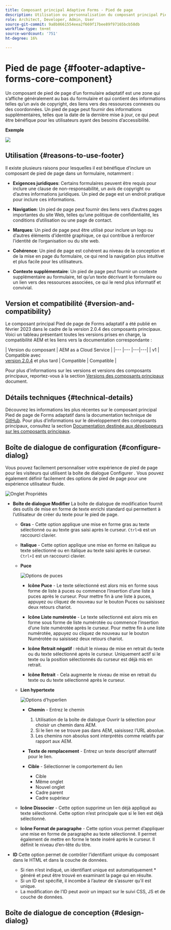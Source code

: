 ```yaml
---
title: Composant principal Adaptive Forms - Pied de page
description: Utilisation ou personnalisation du composant principal Pied de page de Forms adaptatif .
role: Architect, Developer, Admin, User
source-git-commit: 9a8b8661554eea2f669f17bee89f97165bcb58db
workflow-type: tm+mt
source-wordcount: '751'
ht-degree: 16%

---
```



# Pied de page {#footer-adaptive-forms-core-component}

Un composant de pied de page d’un formulaire adaptatif est une zone qui s’affiche généralement au bas du formulaire et qui contient des informations telles qu’un avis de copyright, des liens vers des ressources connexes ou des coordonnées. Un pied de page peut fournir des informations supplémentaires, telles que la date de la dernière mise à jour, ce qui peut être bénéfique pour les utilisateurs ayant des besoins d’accessibilité.

**Exemple**

![](/help/adaptive-forms/assets/footer.png)

## Utilisation {#reasons-to-use-footer}

Il existe plusieurs raisons pour lesquelles il est bénéfique d’inclure un composant de pied de page dans un formulaire, notamment :

* **Exigences juridiques**: Certains formulaires peuvent être requis pour inclure une clause de non-responsabilité, un avis de copyright ou d’autres informations juridiques. Un pied de page est un endroit pratique pour inclure ces informations.

* **Navigation**: Un pied de page peut fournir des liens vers d’autres pages importantes du site Web, telles qu’une politique de confidentialité, les conditions d’utilisation ou une page de contact.

* **Marques**: Un pied de page peut être utilisé pour inclure un logo ou d’autres éléments d’identité graphique, ce qui contribue à renforcer l’identité de l’organisation ou du site web.

* **Cohérence**: Un pied de page est cohérent au niveau de la conception et de la mise en page du formulaire, ce qui rend la navigation plus intuitive et plus facile pour les utilisateurs.

* **Contexte supplémentaire**: Un pied de page peut fournir un contexte supplémentaire au formulaire, tel qu’un texte décrivant le formulaire ou un lien vers des ressources associées, ce qui le rend plus informatif et convivial.

## Version et compatibilité {#version-and-compatibility}

Le composant principal Pied de page de Forms adaptatif a été publié en février 2023 dans le cadre de la version 2.0.4 des composants principaux. Voici un tableau présentant toutes les versions prises en charge, la compatibilité AEM et les liens vers la documentation correspondante :

| Version du composant | AEM as a Cloud Service |
|--- |--- |---|---|
| v1 | Compatible avec<br>[version 2.0.4](/help/versions.md) et plus tard | Compatible | Compatible |

Pour plus d’informations sur les versions et versions des composants principaux, reportez-vous à la section [Versions des composants principaux](/help/versions.md) document.

<!-- ## Sample Component Output {#sample-component-output}

To experience the Accordion Component as well as see examples of its configuration options as well as HTML and JSON output, visit the [Component Library](https://adobe.com/go/aem_cmp_library_accordion). -->

## Détails techniques {#technical-details}

Découvrez les informations les plus récentes sur le composant principal Pied de page de Forms adaptatif dans la documentation technique de [GitHub](https://github.com/adobe/aem-core-forms-components/tree/master/ui.af.apps/src/main/content/jcr_root/apps/core/fd/components/form/footer/v1/footer). Pour plus d’informations sur le développement des composants principaux, consultez la section [Documentation destinée aux développeurs sur les composants principaux](/help/developing/overview.md).


## Boîte de dialogue de configuration {#configure-dialog}

Vous pouvez facilement personnaliser votre expérience de pied de page pour les visiteurs qui utilisent la boîte de dialogue Configurer . Vous pouvez également définir facilement des options de pied de page pour une expérience utilisateur fluide.

![Onglet Propriétés](/help/adaptive-forms/assets/footer_propertiestab.png)

* **Boîte de dialogue Modifier**
La boîte de dialogue de modification fournit des outils de mise en forme de texte enrichi standard qui permettent à l’utilisateur de créer du texte pour le pied de page.

   * **Gras** - Cette option applique une mise en forme gras au texte sélectionné ou au texte gras saisi après le curseur. `Ctrl+B` est un raccourci clavier.

   * **Italique** - Cette option applique une mise en forme en italique au texte sélectionné ou en italique au texte saisi après le curseur. `Ctrl+I` est un raccourci clavier.

   * **Puce**

      ![Options de puces](/help/adaptive-forms/assets/footer_bullet.png)

      * **Icône Puce** - Le texte sélectionné est alors mis en forme sous forme de liste à puces ou commence l’insertion d’une liste à puces après le curseur. Pour mettre fin à une liste à puces, appuyez ou cliquez de nouveau sur le bouton Puces ou saisissez deux retours chariot.

      * **Icône Liste numérotée** - Le texte sélectionné est alors mis en forme sous forme de liste numérotée ou commence l’insertion d’une liste numérotée après le curseur. Pour mettre fin à une liste numérotée, appuyez ou cliquez de nouveau sur le bouton Numérotée ou saisissez deux retours chariot.

      * **Icône Retrait négatif** : réduit le niveau de mise en retrait du texte ou du texte sélectionné après le curseur. Uniquement actif si le texte ou la position sélectionnés du curseur est déjà mis en retrait.

      * **Icône Retrait** - Cela augmente le niveau de mise en retrait du texte ou du texte sélectionné après le curseur.
   * **Lien hypertexte**

      ![Options d’hyperlien](/help/adaptive-forms/assets/footer_link.png)


      * **Chemin** - Entrez le chemin
         1. Utilisation de la boîte de dialogue Ouvrir la sélection pour choisir un chemin dans AEM.
         1. Si le lien ne se trouve pas dans AEM, saisissez l’URL absolue.
         1. Les chemins non absolus sont interprétés comme relatifs par rapport aux AEM.
      * **Texte de remplacement** - Entrez un texte descriptif alternatif pour le lien.

      * **Cible** - Sélectionner le comportement du lien
         * Cible
         * Même onglet
         * Nouvel onglet
         * Cadre parent
         * Cadre supérieur
   * **Icône Dissocier** - Cette option supprime un lien déjà appliqué au texte sélectionné. Cette option n’est principale que si le lien est déjà sélectionné.

   * **Icône Format de paragraphe** - Cette option vous permet d’appliquer une mise en forme de paragraphe au texte sélectionné. Il permet également de mettre en forme le texte inséré après le curseur. Il définit le niveau d’en-tête du titre.



* **ID**
Cette option permet de contrôler l’identifiant unique du composant dans le HTML et dans la couche de données.

   * Si rien n’est indiqué, un identifiant unique est automatiquement * généré et peut être trouvé en examinant la page qui en résulte.
   * Si un ID est spécifié, il incombe à l’auteur de s’assurer qu’il est unique.
   * La modification de l’ID peut avoir un impact sur le suivi CSS, JS et de couche de données.

## Boîte de dialogue de conception {#design-dialog}



